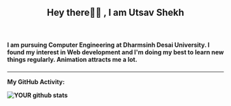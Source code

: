 ﻿<h2  align="center"> Hey there👋🏻 , I am Utsav Shekh    </h2>  <br/>

<p  align="center"><h4>I am pursuing Computer Engineering at Dharmsinh Desai University.
                        I found my interest in Web development and I'm doing my best to learn new things regularly.
                        Animation attracts me a lot.<h4></p>
<hr/>


**My GitHub Activity:** <br/>

![YOUR github stats](https://github-readme-stats.vercel.app/api?username=shekhutsav1962001)


